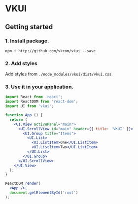 # VKUI

## Getting started

### 1. Install package.

```
npm i http://github.com/vkcom/vkui --save
```

### 2. Add styles

Add styles from `./node_modules/vkui/dist/vkui.css`.

### 3. Use it in your application.

```jsx
import React from 'react';
import ReactDOM from 'react-dom';
import UI from 'vkui';

function App () {
  return (
    <UI.View activePanel="main">
      <UI.ScrollView id="main" header={{ title: 'VKUI' }}>
        <UI.Group title="Items">
          <UI.List>
            <UI.ListItem>One</UI.ListItem>
            <UI.ListItem>Two</UI.ListItem>
          </UI.List>
        </UI.Group>
      </UI.ScrollView>
    </UI.View>
  );
}

ReactDOM.render(
  <App />,
  document.getElementById('root')
);
```

